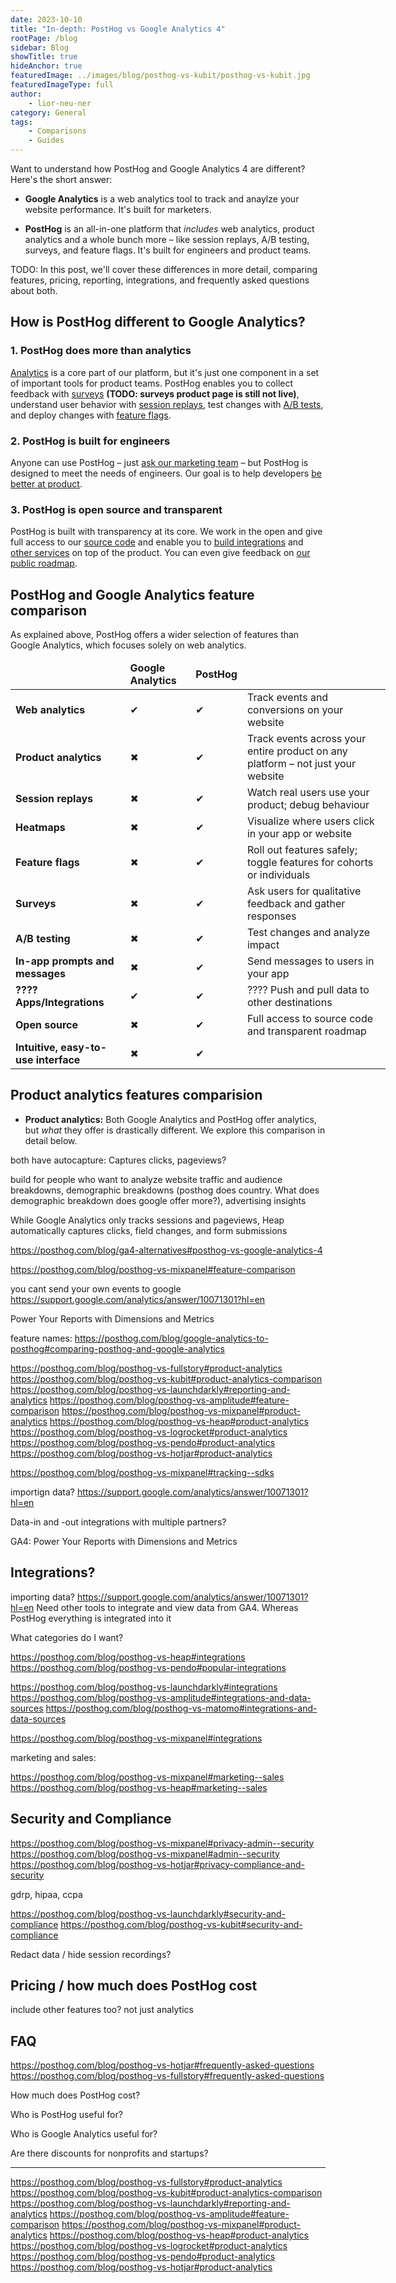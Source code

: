 ```yaml
---
date: 2023-10-10
title: "In-depth: PostHog vs Google Analytics 4"
rootPage: /blog
sidebar: Blog
showTitle: true
hideAnchor: true
featuredImage: ../images/blog/posthog-vs-kubit/posthog-vs-kubit.jpg
featuredImageType: full
author:
    - lior-neu-ner
category: General
tags:
    - Comparisons
    - Guides
---
```


Want to understand how PostHog and Google Analytics 4 are different? Here's the short answer:

- **Google Analytics** is a web analytics tool to track and anaylze your website performance. It's built for marketers.

- **PostHog** is an all-in-one platform that *includes* web analytics, product analytics and a whole bunch more – like session replays, A/B testing, surveys, and feature flags. It's built for engineers and product teams.

TODO: In this post, we'll cover these differences in more detail, comparing features, pricing, reporting, integrations, and frequently asked questions about both.

## How is PostHog different to Google Analytics?

### 1. PostHog does more than analytics

[Analytics](/product-analytics) is a core part of our platform, but it's just one component in a set of important tools for product teams. PostHog enables you to collect feedback with [surveys](/surveys) **(TODO: surveys product page is still not live)**, understand user behavior with [session replays](/session-replay), test changes with [A/B tests](/ab-testing), and deploy changes with [feature flags](/feature-flags).

### 2. PostHog is built for engineers

Anyone can use PostHog – just [ask our marketing team](/blog/posthog-marketing) – but PostHog is designed to meet the needs of engineers. Our goal is to help developers [be better at product](/blog/helping-engineers-to-product).

### 3. PostHog is open source and transparent

PostHog is built with transparency at its core. We work in the open and give full access to our [source code](https://github.com/PostHog) and enable you to [build integrations](/docs/apps/build) and [other services](/blog/how-we-built-an-app-server) on top of the product. You can even give feedback on [our public roadmap](/roadmap).

## PostHog and Google Analytics feature comparison

As explained above, PostHog offers a wider selection of features than Google Analytics, which focuses solely on web analytics.

<div className="overflow-x-auto -mx-5 px-5">
<table className="w-full mt-4" style="min-width: 600px;">
    <thead>
        <tr>
          <td className="w-3/12"></td>
            <td><strong>Google Analytics</strong></td>
            <td><strong>PostHog</strong></td>
            <td></td>
        </tr>
    </thead>
    <tbody>
        <tr>
            <td><strong>Web analytics</strong></td>
            <td className="text-center"><span className="text-green text-lg">✔</span></td>
            <td className="text-center"><span className="text-green text-lg">✔</span></td>
            <td>Track events and conversions on your website</td>
        </tr>
        <tr>
            <td><strong>Product analytics</strong></td>
            <td className="text-center"><span className="text-red text-lg">✖</span></td>
            <td className="text-center"><span className="text-green text-lg">✔</span></td>
            <td>Track events across your entire product on any platform – not just your website</td>
        </tr>
        <tr>
            <td><strong>Session replays</strong></td>
            <td className="text-center"><span className="text-red text-lg">✖</span></td>
            <td className="text-center"><span className="text-green text-lg">✔</span></td>
            <td>Watch real users use your product; debug behaviour</td>
        </tr>
       <tr>
            <td><strong>Heatmaps</strong></td>
            <td className="text-center"><span className="text-red text-lg">✖</span></td>
            <td className="text-center"><span className="text-green text-lg">✔</span></td>
            <td>Visualize where users click in your app or website</td>
        </tr>
        <tr>
            <td><strong>Feature flags</strong></td>
            <td className="text-center"><span className="text-red text-lg">✖</span></td>
            <td className="text-center"><span className="text-green text-lg">✔</span></td>
            <td>Roll out features safely; toggle features for cohorts or individuals</td>
        </tr>
        <tr>
            <td><strong>Surveys</strong></td>
            <td className="text-center"><span className="text-red text-lg">✖</span></td>
            <td className="text-center"><span className="text-green text-lg">✔</span></td>
            <td>Ask users for qualitative feedback and gather responses</td>
        </tr>
        <tr>
            <td><strong>A/B testing</strong></td>
            <td className="text-center"><span className="text-red text-lg">✖</span></td>
            <td className="text-center"><span className="text-green text-lg">✔</span></td>
            <td>Test changes and analyze impact</td>
        </tr>
        <tr>
            <td><strong>In-app prompts and messages</strong></td>
            <td className="text-center"><span className="text-red text-lg">✖</span></td>
            <td className="text-center"><span className="text-green text-lg">✔</span></td>
            <td>Send messages to users in your app</td>
        </tr>
        <tr>
            <td><strong>???? Apps/Integrations</strong></td>
            <td className="text-center"><span className="text-green text-lg">✔</span></td>
            <td className="text-center"><span className="text-green text-lg">✔</span></td>
            <td>???? Push and pull data to other destinations</td>
        </tr>
        <tr>
            <td><strong>Open source</strong></td>
            <td className="text-center"><span className="text-red text-lg">✖</span></td>
            <td className="text-center"><span className="text-green text-lg">✔</span></td>
            <td>Full access to source code and transparent roadmap</td>
        </tr>
        <tr>
            <td><strong>Intuitive, easy-to-use interface</strong></td>
            <td className="text-center"><span className="text-red text-lg">✖</span></td>
            <td className="text-center"><span className="text-green text-lg">✔</span></td>
            <td></td>
        </tr>
    </tbody>
</table>
</div>

## Product analytics features comparision

- **Product analytics:** Both Google Analytics and PostHog offer analytics, but _what_ they offer is drastically different. We explore this comparison in detail below. 

both have autocapture: Captures clicks, pageviews?


build for people who want to analyze website traffic and audience breakdowns, demographic breakdowns (posthog does country. What does demographic breakdown does google offer more?), advertising insights


While Google Analytics only tracks sessions and pageviews, Heap automatically captures clicks, field changes, and form submissions

https://posthog.com/blog/ga4-alternatives#posthog-vs-google-analytics-4

https://posthog.com/blog/posthog-vs-mixpanel#feature-comparison


you cant send your own events to google
https://support.google.com/analytics/answer/10071301?hl=en

 Power Your Reports with Dimensions and Metrics

feature names: https://posthog.com/blog/google-analytics-to-posthog#comparing-posthog-and-google-analytics 

https://posthog.com/blog/posthog-vs-fullstory#product-analytics 
https://posthog.com/blog/posthog-vs-kubit#product-analytics-comparison
https://posthog.com/blog/posthog-vs-launchdarkly#reporting-and-analytics
https://posthog.com/blog/posthog-vs-amplitude#feature-comparison
https://posthog.com/blog/posthog-vs-mixpanel#product-analytics 
https://posthog.com/blog/posthog-vs-heap#product-analytics 
https://posthog.com/blog/posthog-vs-logrocket#product-analytics
https://posthog.com/blog/posthog-vs-pendo#product-analytics
https://posthog.com/blog/posthog-vs-hotjar#product-analytics 


https://posthog.com/blog/posthog-vs-mixpanel#tracking--sdks

importign data? https://support.google.com/analytics/answer/10071301?hl=en 

Data-in and -out integrations with multiple partners?

GA4:  Power Your Reports with Dimensions and Metrics


## Integrations?

importing data? https://support.google.com/analytics/answer/10071301?hl=en 
Need other tools to integrate and view data from GA4. Whereas PostHog everything is integrated into it

What categories do I want?

https://posthog.com/blog/posthog-vs-heap#integrations
https://posthog.com/blog/posthog-vs-pendo#popular-integrations

https://posthog.com/blog/posthog-vs-launchdarkly#integrations
https://posthog.com/blog/posthog-vs-amplitude#integrations-and-data-sources
https://posthog.com/blog/posthog-vs-matomo#integrations-and-data-sources

https://posthog.com/blog/posthog-vs-mixpanel#integrations
 
 marketing and sales:

 https://posthog.com/blog/posthog-vs-mixpanel#marketing--sales
https://posthog.com/blog/posthog-vs-heap#marketing--sales 

## Security and Compliance

https://posthog.com/blog/posthog-vs-mixpanel#privacy-admin--security
https://posthog.com/blog/posthog-vs-mixpanel#admin--security
https://posthog.com/blog/posthog-vs-hotjar#privacy-compliance-and-security

gdrp, hipaa, ccpa

https://posthog.com/blog/posthog-vs-launchdarkly#security-and-compliance
https://posthog.com/blog/posthog-vs-kubit#security-and-compliance

Redact data / hide session recordings?

## Pricing / how much does PostHog cost

include other features too? not just analytics

## FAQ 

https://posthog.com/blog/posthog-vs-hotjar#frequently-asked-questions
https://posthog.com/blog/posthog-vs-fullstory#frequently-asked-questions 

How much does PostHog cost?

Who is PostHog useful for?

Who is Google Analytics useful for?


Are there discounts for nonprofits and startups?


----
https://posthog.com/blog/posthog-vs-fullstory#product-analytics 
https://posthog.com/blog/posthog-vs-kubit#product-analytics-comparison
https://posthog.com/blog/posthog-vs-launchdarkly#reporting-and-analytics
https://posthog.com/blog/posthog-vs-amplitude#feature-comparison
https://posthog.com/blog/posthog-vs-mixpanel#product-analytics 
https://posthog.com/blog/posthog-vs-heap#product-analytics 
https://posthog.com/blog/posthog-vs-logrocket#product-analytics
https://posthog.com/blog/posthog-vs-pendo#product-analytics
https://posthog.com/blog/posthog-vs-hotjar#product-analytics  